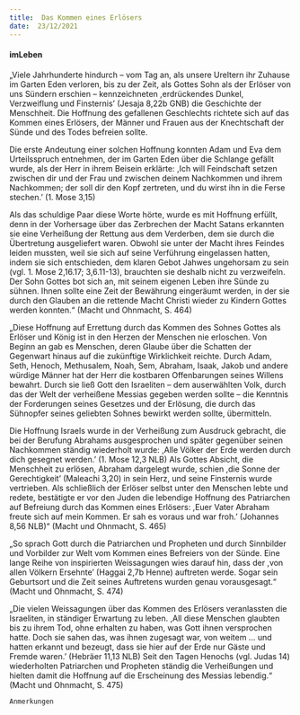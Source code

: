 ```yaml
---
title:  Das Kommen eines Erlösers
date:  23/12/2021
---
```


#### imLeben

„Viele Jahrhunderte hindurch – vom Tag an, als unsere Ureltern ihr Zuhause im Garten Eden verloren, bis zu der Zeit, als Gottes Sohn als der Erlöser von uns Sündern erschien – kennzeichneten ,erdrückendes Dunkel, Verzweiflung und Finsternis’ (Jesaja 8,22b GNB) die Geschichte der Menschheit. Die Hoffnung des gefallenen Geschlechts richtete sich auf das Kommen eines Erlösers, der Männer und Frauen aus der Knechtschaft der Sünde und des Todes befreien sollte.

Die erste Andeutung einer solchen Hoffnung konnten Adam und Eva dem Urteilsspruch entnehmen, der im Garten Eden über die Schlange gefällt wurde, als der Herr in ihrem Beisein erklärte: ,Ich will Feindschaft setzen zwischen dir und der Frau und zwischen deinem Nachkommen und ihrem Nachkommen; der soll dir den Kopf zertreten, und du wirst ihn in die Ferse stechen.’ (1. Mose 3,15)

Als das schuldige Paar diese Worte hörte, wurde es mit Hoffnung erfüllt, denn in der Vorhersage über das Zerbrechen der Macht Satans erkannten sie eine Verheißung der Rettung aus dem Verderben, dem sie durch die Übertretung ausgeliefert waren. Obwohl sie unter der Macht ihres Feindes leiden mussten, weil sie sich auf seine Verführung eingelassen hatten, indem sie sich entschieden, dem klaren Gebot Jahwes ungehorsam zu sein (vgl. 1. Mose 2,16.17; 3,6.11-13), brauchten sie deshalb nicht zu verzweifeln. Der Sohn Gottes bot sich an, mit seinem eigenen Leben ihre Sünde zu sühnen. Ihnen sollte eine Zeit der Bewährung eingeräumt werden, in der sie durch den Glauben an die rettende Macht Christi wieder zu Kindern Gottes werden konnten.“ (Macht und Ohnmacht, S. 464)

„Diese Hoffnung auf Errettung durch das Kommen des Sohnes Gottes als Erlöser und König ist in den Herzen der Menschen nie erloschen. Von Beginn an gab es Menschen, deren Glaube über die Schatten der Gegenwart hinaus auf die zukünftige Wirklichkeit reichte. Durch Adam, Seth, Henoch, Methusalem, Noah, Sem, Abraham, Isaak, Jakob und andere würdige Männer hat der Herr die kostbaren Offenbarungen seines Willens bewahrt. Durch sie ließ Gott den Israeliten – dem auserwählten Volk, durch das der Welt der verheißene Messias gegeben werden sollte – die Kenntnis der Forderungen seines Gesetzes und der Erlösung, die durch das Sühnopfer seines geliebten Sohnes bewirkt werden sollte, übermitteln.

Die Hoffnung Israels wurde in der Verheißung zum Ausdruck gebracht, die bei der Berufung Abrahams ausgesprochen und später gegenüber seinen Nachkommen ständig wiederholt wurde: ,Alle Völker der Erde werden durch dich gesegnet werden.’ (1. Mose 12,3 NLB) Als Gottes Absicht, die Menschheit zu erlösen, Abraham dargelegt wurde, schien ,die Sonne der Gerechtigkeit’ (Maleachi 3,20) in sein Herz, und seine Finsternis wurde vertrieben. Als schließlich der Erlöser selbst unter den Menschen lebte und redete, bestätigte er vor den Juden die lebendige Hoffnung des Patriarchen auf Befreiung durch das Kommen eines Erlösers: ,Euer Vater Abraham freute sich auf mein Kommen. Er sah es voraus und war froh.’ (Johannes 8,56 NLB)“ (Macht und Ohnmacht, S. 465)

„So sprach Gott durch die Patriarchen und Propheten und durch Sinnbilder und Vorbilder zur Welt vom Kommen eines Befreiers von der Sünde. Eine lange Reihe von inspirierten Weissagungen wies darauf hin, dass der ,von allen Völkern Ersehnte’ (Haggai 2,7b Henne) auftreten werde. Sogar sein Geburtsort und die Zeit seines Auftretens wurden genau vorausgesagt.“ (Macht und Ohnmacht, S. 474)

„Die vielen Weissagungen über das Kommen des Erlösers veranlassten die Israeliten, in ständiger Erwartung zu leben. ,All diese Menschen glaubten bis zu ihrem Tod, ohne erhalten zu haben, was Gott ihnen versprochen hatte. Doch sie sahen das, was ihnen zugesagt war, von weitem ... und hatten erkannt und bezeugt, dass sie hier auf der Erde nur Gäste und Fremde waren.’ (Hebräer 11,13 NLB) Seit den Tagen Henochs (vgl. Judas 14) wiederholten Patriarchen und Propheten ständig die Verheißungen und hielten damit die Hoffnung auf die Erscheinung des Messias lebendig.“ (Macht und Ohnmacht, S. 475)

`Anmerkungen`
